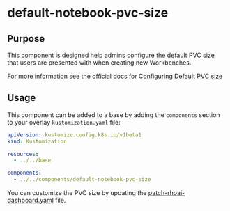 # default-notebook-pvc-size

## Purpose

This component is designed help admins configure the default PVC size that users are presented with when creating new Workbenches.

For more information see the official docs for [Configuring Default PVC size](https://access.redhat.com/documentation/en-us/red_hat_openshift_ai_self-managed/2-latest/html/managing_resources/managing-cluster-resources_cluster-mgmt#configuring-the-default-pvc-size-for-your-cluster_cluster-mgmt)

## Usage

This component can be added to a base by adding the `components` section to your overlay `kustomization.yaml` file:

```yaml
apiVersion: kustomize.config.k8s.io/v1beta1
kind: Kustomization

resources:
  - ../../base

components:
  - ../../components/default-notebook-pvc-size
```

You can customize the PVC size by updating the [patch-rhoai-dashboard.yaml](./patch-rhoai-dashboard.yaml) file.
